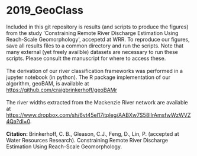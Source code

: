 # 2019_GeoClass
Included in this git repository is results (and scripts to produce the figures) from the study 'Constraining Remote River Discharge Estimation Using Reach-Scale Geomorphology', accepetd at WRR. To reproduce our figures, save all results files to a common directory and run the scripts. Note that many external (yet freely availble) datasets are necessary to run these scripts. Please consult the manuscript for where to access these.
<br><br>
The derivation of our river classification frameworks was performed in a jupyter notebook (in python). The R package implementation of our algorithm, geoBAM, is available at https://github.com/craigbrinkerhoff/geoBAMr
<br><br>
The river widths extracted from the Mackenzie River network are available at https://www.dropbox.com/sh/6vt45el17itpleg/AABXw7S58IIrAmsfwWzWVZ4Qa?dl=0.
<br><br>
<b>Citation: </b> Brinkerhoff, C. B., Gleason, C.J., Feng, D., Lin, P. (accepted at Water Resources Research).  Constraining Remote River Discharge Estimation Using Reach-Scale Geomorphology.
